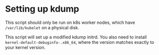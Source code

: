 # Setting up kdump

This script should only be run on k8s worker nodes, which have `/var/lib/kubelet` on a physical disk.

This script will set up a modified kdump initrd.  You also need to install `kernel-default-debuginfo-.x86_64`, where the version matches exactly to your kernel version.
